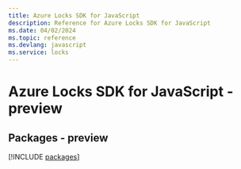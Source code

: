 ```yaml
---
title: Azure Locks SDK for JavaScript
description: Reference for Azure Locks SDK for JavaScript
ms.date: 04/02/2024
ms.topic: reference
ms.devlang: javascript
ms.service: locks
---
```

# Azure Locks SDK for JavaScript - preview
## Packages - preview
[!INCLUDE [packages](locks-index.md)]